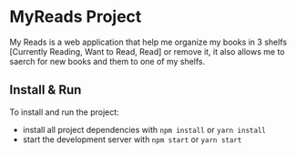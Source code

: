 # MyReads Project

My Reads is a web application that help me organize my books in 3 shelfs [Currently Reading, Want to Read, Read] or remove it, it also allows me to saerch for new books and them to one of my shelfs.

## Install & Run

To install and run the project:

* install all project dependencies with `npm install` or `yarn install`
* start the development server with `npm start` or `yarn start`
